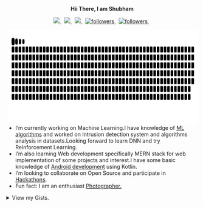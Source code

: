 <p align="center" >
<!--   <img src="https://readme-typing-svg.herokuapp.com/?color=F7F7F7&lines=Hii%20There%20!%20I%20am%20Shubham;Welcome%20to%20my%20Github%20Profile;⭐OPEN%20SOURCE%20FOR%20THE%20WIN⭐;You%20are%20great!✨;Thank%20You❤️;&center=true&width=450&height=29"></a> -->
 <strong>Hii There, I am Shubham </strong>

</p>

<!-- <p align="center">
  <a href="https://shubhamdev.netlify.app/">
  <img align="center" src="https://user-images.githubusercontent.com/47265493/123115548-cfe6f980-d45d-11eb-9cf9-29f41598a44a.gif" height="200px" width="200px" > 
  </a>
</p>
 -->

<!-- https://user-images.githubusercontent.com/47265493/115407151-6e13d480-a20d-11eb-9e87-bcc6d3d88c30.gif
 -->
<p align="center">
  <a href="https://www.linkedin.com/in/shubham-singh-356ba5168">
    <img src="https://img.shields.io/badge/-LinkedIn-222222?style=flat-square&logo=Linkedin&logoColor=blue">
  </a>
  &nbsp
  <a href = "https://www.facebook.com/people/Shubham-Singh/100007093204284/">
        <img src="https://img.shields.io/badge/-Facebook-222222?style=flat-square&logo=facebook&logoColor=blue">
  </a>
   &nbsp
  <a href="https://shubhamdev.netlify.app/">
    <img src="https://img.shields.io/badge/-Website-222222?style=flat-square&logo=website&logoColor=white">
  </a>
   &nbsp
  <a href="https://www.twitter.com/shub______">
    <img alt="followers" title="Follow me on Twitter" src="https://img.shields.io/badge/-Twitter-222222?style=flat-square&logo=twitter&logoColor=blue"/>
  </a>
  &nbsp
  <a href="https://medium.com/@subhdec99">
        <img alt="followers" title="Follow me on Medium" src="https://img.shields.io/badge/-Medium-222222?style=flat-square&logo=medium&logoColor=green"/>
  </a>
  &nbsp
</p>



<!-- <p align="right">Watch my contribution graph get eaten by the Snake 🐍</p> -->
<img align="right" width="500px" height="250px" src="https://raw.githubusercontent.com/suubh/suubh/output/github-contribution-grid-snake.svg" />

 <ul>
  <li> I’m currently working on Machine Learning.I have knowledge of <a href="http://shubhamdev.me/Machine-Learning-in-Python/">ML algorithms</a> and worked on Intrusion detection system and algorithms analysis in datasets.Looking forward to learn DNN and try Reinforcement Learning. </li>
  <li> I’m also learning Web development specifically MERN stack for web implementation of some projects and interest.I have some basic knowledge of <a href="https://github.com/suubh/Hello-Android">Android development</a> using Kotlin.</li>
  <li> I’m looking to collaborate on Open Source and participate in <a href="https://devpost.com/shubham-btech18?ref_content=user-portfolio&ref_feature=portfolio&ref_medium=global-nav">Hackathons</a>.</li>
<!--   <li><img src="https://cultofthepartyparrot.com/parrots/hd/60fpsparrot.gif" width="25" height="25"/> Ask me about anything, its always fun to learn and discuss new tech.</li> -->
 <li> Fun fact: I am an enthusiast <a href="http://shubhamdev.me/photography/">Photographer.</a> </li>
</ul> 

<!-- <img src="https://media.giphy.com/media/WUlplcMpOCEmTGBtBW/giphy.gif" width="30">
<img src="https://cultofthepartyparrot.com/parrots/hd/laptop_parrot.gif" width="25" height="25"/>
<img src="https://cultofthepartyparrot.com/parrots/hd/githubparrot.gif" width="25" height="25"/>
<img src="https://cultofthepartyparrot.com/parrots/hd/dealwithitnowparrot.gif" width="25" height="25"/> -->

<!-- 
### Watch my contribution get eaten by the snake 🐍
<img align="right" src="https://raw.githubusercontent.com/suuubh/suuubh/output/github-contribution-grid-snake.svg" /> -->




<!-- 
<p align="center">
<img src="https://github-readme-stats.vercel.app/api?username=suubh&show_icons=true&theme=dark" alt="my github stats" width="420"/>&nbsp;
   <img src="https://github-readme-stats.vercel.app/api/top-langs/?username=suubh&layout=compact&theme=dark" alt="languages" height="165">
</p>
<br>




<p align="center"> 
  <img align="center" width="450"  src="https://github-readme-streak-stats.herokuapp.com/?user=suubh&theme=dark" alt="suubh" /> 

</p> -->

<details>
  <summary>View my Gists.</summary>
 
 
 
- [![Sorting Algorithm](https://img.shields.io/badge/Sorting%20Algorithm-Cpp-brightgreen.svg?style=flat)](https://gist.github.com/suubh/0b521f00faaa4c608c5ac445ab01b1d2)
- [![Invite using Github Actions](https://img.shields.io/badge/Invite%20using%20GitHub%20Actions-YAML-brightgreen.svg?style=flat)](https://gist.github.com/suubh/7b59a26b029e1676a1a519bff5dd4cf9)


 
</details>


 







